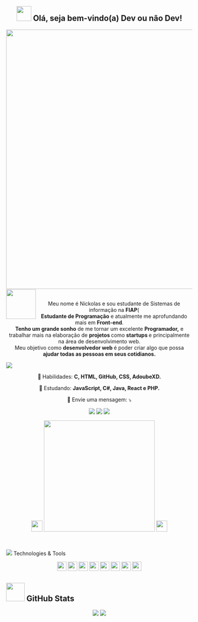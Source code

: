 <span align="center">

## <img src="https://i.imgur.com/0hdZ65D.gif" width="40px"> Olá, seja bem-vindo(a) Dev ou não Dev!</h2>

</span>

<div align="center">

<img src="https://cdn.dribbble.com/users/1539273/screenshots/3217611/soloychewy_1.gif" width="700px" />

</div>


<br>
<p align="center">
  <img src="https://emojis.slackmojis.com/emojis/images/1591793668/9336/baby-yoda.gif" width="80px" style="float:left; margin-top:-30px">Meu nome é Nickolas e sou estudante de Sistemas de informação na <strong>FIAP</strong>(<br> <strong>Estudante de Programação</strong> e atualmente me aprofundando mais em <strong>Front-end</strong>.<br />
<strong>Tenho um grande sonho</strong> de me tornar um excelente <strong>Programador,</strong>
  e trabalhar mais na elaboração de <strong> projetos </strong> como <strong> startups </strong> e principalmente na área de desenvolvimento web.
<br />
Meu objetivo como <strong>desenvolvedor web </strong>é poder criar algo</strong> que possa <strong>ajudar todas as pessoas em seus cotidianos.</strong>
</p>

 <img src="https://thumbs.gfycat.com/CarelessColorfulEland.webp" >
 
<p align="center">
  💼 Habilidades: <strong>C, HTML, GitHub, CSS, AdoubeXD.</strong>
</p>

<p align="center">
  🚀  Estudando: <strong>JavaScript, C#, Java, React e PHP.</strong>
</p>

<p align="center">
  💌 Envie uma mensagem: ⤵️
</p>

<p align="center">
  <a href="https://www.instagram.com/nickolasrl_/" alt="Instagram">
  <img src="https://img.shields.io/badge/-Instagram-DF0174?style=flat-square&logo=instagram&logoColor=white&link=https://www.instagram.com/keidsondesigner/"/></a>
  <a href="https://www.facebook.com/keidsonroby/" alt="Facebook">
  <img src="https://img.shields.io/badge/-Facebook-3b5998?style=flat-square&logo=facebook&logoColor=white&link=https://www.facebook.com/keidsonroby/"/></a>  
  <a href="https://www.linkedin.com/in/keidsonroby/" alt="Linkedin">
  <img src="https://img.shields.io/badge/-Linkedin-0e76a8?style=flat-square&logo=Linkedin&logoColor=white&link=https://www.linkedin.com/in/keidsonroby/" />
 </a>
</p>

<p align="center">
<img src="https://emojis.slackmojis.com/emojis/images/1526741134/3958/storm_trooper.gif" width="30px" "margin-rigth:">
<img src="https://art.pixilart.com/f49548d1e94c637.gif" width="300px" "margin-rigth:">
<img src="https://emojis.slackmojis.com/emojis/images/1526741134/3958/storm_trooper.gif" width="30px" "margin-rigth:">
</p>
<br>
<p>
<img src="https://emojis.slackmojis.com/emojis/images/1450319458/133/c3po.png">  Technologies & Tools
</p>

<p align="center">
  
 
 <img src="https://img.shields.io/badge/-Javascript-%23F7DF1E?style=flat-square&logo=javascript&logoColor=black" height="25"/>
 <img src="https://img.shields.io/badge/-Typecript-%23007ACC?style=flat-square&logo=typescript&logoColor=white" height="25"/>
 <img src="https://img.shields.io/badge/-Angular-%23DD0031?style=flat-square&logo=angular&logoColor=white" height="25"/>


<img src="https://img.shields.io/badge/-Bootstrap-%23563D7C.svg?style=flat-square&logo=bootstrap&logoColor=white" height="25"/>
  
<img src="https://img.shields.io/badge/-npm-CB3837?style=flat-square&logo=npm" height="25"/>
<img src="https://img.shields.io/badge/-GitHub-181717?style=flat-square&logo=github" height="25"/>
<img src="https://img.shields.io/badge/-MongoDB-%234ea94b.svg?style=flat-square&logo=mongodb&logoColor=white" height="25"/>
<img src="https://img.shields.io/badge/-Firebase-%23F7DF1E.svg?style=flat-square&logo=firebase&logoColor=white" height="25"/>

</p>

## <img src="https://giffiles.alphacoders.com/212/212352.gif" width="50px" > GitHub Stats

<p align = "center">
  <img src = "https://github-readme-stats.vercel.app/api?username=nickolaxx&show_icons=true&theme=tokyonight&line_height=27">
  <img src = "https://github-readme-stats.vercel.app/api/top-langs/?username=nickolaxx&theme=tokyonight">
</p>
